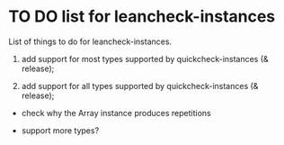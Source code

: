 TO DO list for leancheck-instances
==================================

List of things to do for leancheck-instances.


1. add support for most types supported by quickcheck-instances (& release);

2. add support for all types supported by quickcheck-instances (& release);

* check why the Array instance produces repetitions

* support more types?
